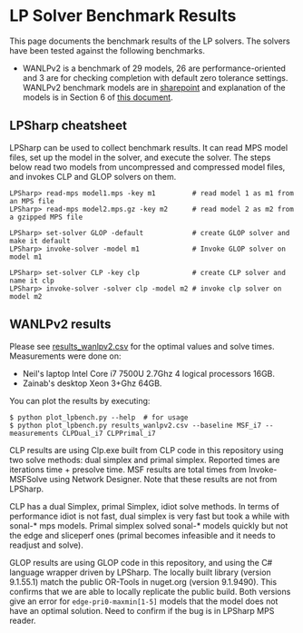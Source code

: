 # LP Solver Benchmark Results

This page documents the benchmark results of the LP solvers. The solvers have
been tested against the following benchmarks.

- WANLPv2 is a benchmark of 29 models, 26 are performance-oriented and 3 are for
  checking completion with default zero tolerance settings. WANLPv2 benchmark
  models are in
  [sharepoint](https://microsoft.sharepoint.com/:f:/t/AzNet_WAN/Eta127_8eHhNsylPOEupNQwB1OwjjRGGPilJtk2cf0sT_Q?e=cYFuIm)
  and explanation of the models is in Section 6 of [this
  document](https://microsoft.sharepoint.com/:b:/t/AzNet_WAN/Ed82YFQIC5xBg5_2ya0Y_bgB5OTmeu9GGMhEyFH6D7AXFg?e=GkPifF).


## LPSharp cheatsheet

LPSharp can be used to collect benchmark results. It can read MPS model files,
set up the model in the solver, and execute the solver. The steps below read two
models from uncompressed and compressed model files, and invokes CLP and GLOP
solvers on them.

```
LPSharp> read-mps model1.mps -key m1         # read model 1 as m1 from an MPS file
LPSharp> read-mps model2.mps.gz -key m2      # read model 2 as m2 from a gzipped MPS file

LPSharp> set-solver GLOP -default            # create GLOP solver and make it default
LPSharp> invoke-solver -model m1             # Invoke GLOP solver on model m1

LPSharp> set-solver CLP -key clp             # create CLP solver and name it clp
LPSharp> invoke-solver -solver clp -model m2 # invoke clp solver on model m2
```

## WANLPv2 results

Please see [results_wanlpv2.csv](results_wanlpv2.csv) for the optimal values and solve times.
Measurements were done on:

- Neil's laptop Intel Core i7 7500U 2.7Ghz 4 logical processors 16GB.
- Zainab's desktop Xeon 3+Ghz 64GB.

You can plot the results by executing:

```
$ python plot_lpbench.py --help  # for usage
$ python plot_lpbench.py results_wanlpv2.csv --baseline MSF_i7 --measurements CLPDual_i7 CLPPrimal_i7
```

CLP results are using Clp.exe built from CLP code in this repository using two
solve methods: dual simplex and primal simplex. Reported times are iterations
time + presolve time. MSF results are total times from Invoke-MSFSolve using
Network Designer. Note that these results are not from LPSharp.

CLP has a dual Simplex, primal Simplex, idiot solve methods. In terms of
performance idiot is not fast, dual simplex is very fast but took a while with
sonal-* mps models. Primal simplex solved sonal-* models quickly but not the
edge and sliceperf ones (primal becomes infeasible and it needs to readjust and
solve).

GLOP results are using GLOP code in this repository, and using the C# language
wrapper driven by LPSharp. The locally built library (version 9.1.55.1) match
the public OR-Tools in nuget.org (version 9.1.9490). This confirms that we are
able to locally replicate the public build. Both versions give an error for
`edge-pri0-maxmin[1-5]` models that the model does not have an optimal solution.
Need to confirm if the bug is in LPSharp MPS reader.